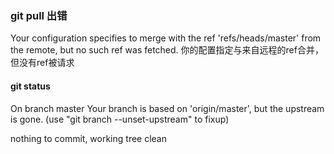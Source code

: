 ### git pull 出错
Your configuration specifies to merge with the ref 'refs/heads/master' from the remote, but no such ref was fetched.
你的配置指定与来自远程的ref合并，但没有ref被请求

#### git status 
On branch master
Your branch is based on 'origin/master', but the upstream is gone.
  (use "git branch --unset-upstream" to fixup)

nothing to commit, working tree clean
